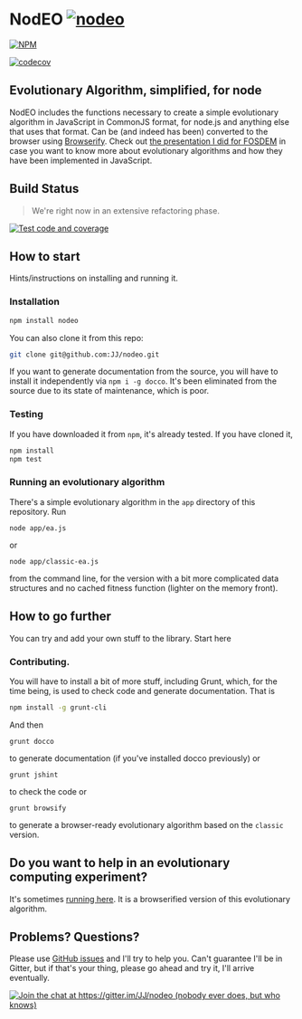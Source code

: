 # NodEO [![nodeo](https://snyk.io/advisor/npm-package/nodeo/badge.svg)](https://snyk.io/advisor/npm-package/nodeo)

[![NPM](https://nodei.co/npm/nodeo.png)](https://npmjs.org/package/nodeo)

[![codecov](https://codecov.io/gh/JJ/nodeo/branch/master/graph/badge.svg)](https://codecov.io/gh/JJ/nodeo)

## Evolutionary Algorithm, simplified, for node

NodEO includes the functions necessary to create a simple evolutionary algorithm in JavaScript in CommonJS format, for
node.js and anything else that uses that format. Can be (and indeed has been) converted to the browser using
[Browserify](http://browserify.org/). Check out
[the presentation I did for FOSDEM](http://jj.github.io/js-ga-fosdem/#/home)
in case you want to know more about evolutionary algorithms and how
they have been implemented in JavaScript.

## Build Status

> We're right now in an extensive refactoring phase.

[![Test code and coverage](https://github.com/JJ/nodeo/actions/workflows/test.yaml/badge.svg)](https://github.com/JJ/nodeo/actions/workflows/test.yaml)

## How to start

Hints/instructions on installing and running it.

### Installation

```bash
npm install nodeo
```

You can also clone it from this repo:

```bash
git clone git@github.com:JJ/nodeo.git
```

If you want to generate documentation from the source, you will have to install
it independently via `npm i -g docco`. It's been eliminated from the source due
to its state of maintenance, which is poor.

### Testing

If you have downloaded it from `npm`, it's already tested. If you have cloned it,

```bash
npm install
npm test
```

### Running an evolutionary algorithm

There's a simple evolutionary algorithm in the `app` directory of this
repository. Run

    node app/ea.js

or

    node app/classic-ea.js

from the command line, for the version with a bit more complicated
data structures and no cached fitness function (lighter on the memory
front).

## How to go further

You can try and add your own stuff to the library. Start here

### Contributing.

You will have to install a bit of more stuff, including Grunt, which,
for the time being, is used to check code and generate
documentation. That is

```bash
npm install -g grunt-cli
```

And then

    grunt docco

to generate documentation (if you've installed docco previously) or

    grunt jshint

to check the code or

    grunt browsify

to generate a browser-ready evolutionary algorithm based on the
`classic` version.

## Do you want to help in an evolutionary computing experiment?

It's sometimes [running here](http://nodio-jmerelo.rhcloud.com/). It
is a browserified version of this evolutionary algorithm.

## Problems? Questions?

Please use [GitHub issues](https://github.com/JJ/nodeo/issues) and
I'll try to help you. Can't guarantee I'll be in Gitter, but if that's
your thing, please go ahead and try it, I'll arrive eventually.

[![Join the chat at `https://gitter.im/JJ/nodeo` (nobody ever does, but who knows)](https://badges.gitter.im/Join%20Chat.svg)](https://gitter.im/JJ/nodeo?utm_source=badge&utm_medium=badge&utm_campaign=pr-badge&utm_content=badge)
